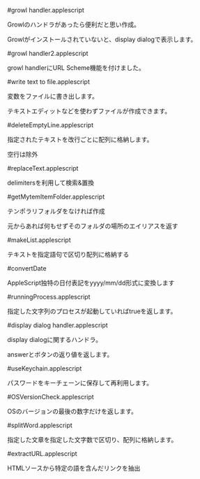 #growl handler.applescript

Growlのハンドラがあったら便利だと思い作成。

Growlがインストールされていないと、display dialogで表示します。

#growl handler2.applescript

growl handlerにURL Scheme機能を付けました。

#write text to file.applescript

変数をファイルに書き出します。

テキストエディットなどを使わずファイルが作成できます。

#deleteEmptyLine.applescript

指定されたテキストを改行ごとに配列に格納します。

空行は除外

#replaceText.applescript

delimitersを利用して検索&置換

#getMytemItemFolder.applescript

テンポラリフォルダをなければ作成

元からあれば何もせずそのフォルダの場所のエイリアスを返す

#makeList.applescript

テキストを指定語句で区切り配列に格納する

#convertDate

AppleScript独特の日付表記をyyyy/mm/dd形式に変換します

#runningProcess.applescript

指定した文字列のプロセスが起動していればtrueを返します。

#display dialog handler.applescript

display dialogに関するハンドラ。

answerとボタンの返り値を返します。

#useKeychain.applescript

パスワードをキーチェーンに保存して再利用します。

#OSVersionCheck.applescript

OSのバージョンの最後の数字だけを返します。

#splitWord.applescript

指定した文章を指定した文字数で区切り、配列に格納します。

#extractURL.applescript

HTMLソースから特定の語を含んだリンクを抽出